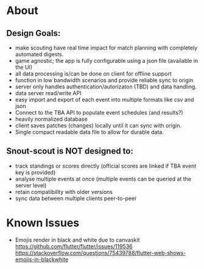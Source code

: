 # About
## Design Goals:
- make scouting have real time impact for match planning with completely automated digests.
- game agnostic; the app is fully configurable using a json file (available in the UI)
- all data processing is/can be done on client for offline support
- function in low bandwidth scenarios and provide reliable sync to origin
- server only handles authentication/autorizaton (TBD) and data handling.
- data server read/write API
- easy import and export of each event into multiple formats like csv and json
- Connect to the TBA API to populate event schedules (and results?)
- heavily normalized database
- client saves patches (changes) locally until it can sync with origin.
- Single compact readable data file to allow for durable data.

## Snout-scout is NOT designed to:
- track standings or scores directly (official scores are linked if TBA event key is provided)
- analyse multiple events at once (multiple events can be queried at the server level)
- retain compatibility with older versions
- sync data between multiple clients peer-to-peer

# Known Issues
- Emojis render in black and white due to canvaskit https://github.com/flutter/flutter/issues/119536 https://stackoverflow.com/questions/75439788/flutter-web-shows-emojis-in-blackwhite
